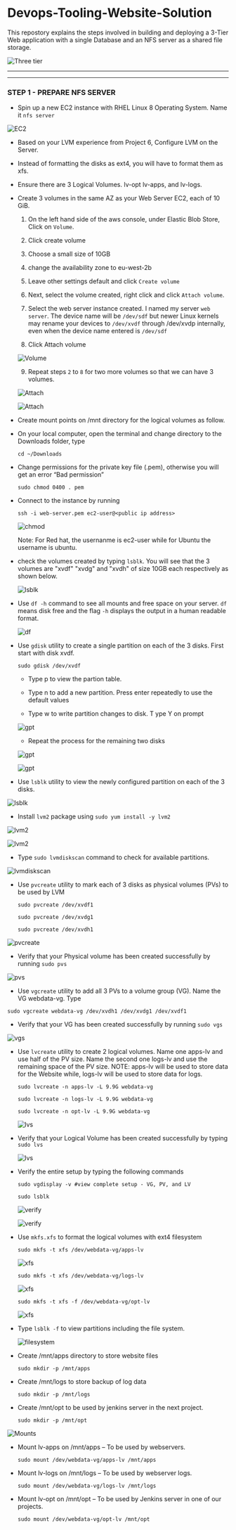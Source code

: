 # Devops-Tooling-Website-Solution
This repostory explains the steps involved in building and deploying a 3-Tier Web application with a single Database and an NFS server as a shared file storage.

![Three tier](./images/3-tier%20web%20app%20architecture.png)

----------
__________
### STEP 1 - PREPARE NFS SERVER
* Spin up a new EC2 instance with RHEL Linux 8 Operating System. Name it `nfs server`

![EC2](./images/nfs%20server.png)

* Based on your LVM experience from Project 6, Configure LVM on the Server.

* Instead of formatting the disks as ext4, you will have to format them as xfs.

* Ensure there are 3 Logical Volumes. lv-opt lv-apps, and lv-logs.

* Create 3 volumes in the same AZ as your Web Server EC2, each of 10 GiB.

    1.  On the left hand side of the aws console, under Elastic Blob Store, Click on `Volume`.

    2.  Click create volume

    3.  Choose a small size of 10GB

    4. change the availability zone to eu-west-2b 
    
    5.  Leave other settings default and click `Create volume`

    6.  Next, select the volume created, right click and click `Attach volume`.

    7.  Select the web server instance created. I named my server `web server`. The device name will be `/dev/sdf` but newer Linux kernels may rename your devices to `/dev/xvdf` through /dev/xvdp internally, even when the device name entered is `/dev/sdf`
    
    8.  Click Attach volume 

    ![Volume](./images/volume%201.png)

    9.  Repeat steps `2` to `8` for two more volumes so that we can have 3 volumes.

    ![Attach](./images/volume2.png)

    ![Attach](./images/volume%203.png)

* Create mount points on /mnt directory for the logical volumes as follow.
* On your local computer, open the terminal and change directory to the Downloads folder, type

    `cd ~/Downloads`

* Change permissions for the private key file (.pem), otherwise you will get an error “Bad permission”

    `sudo chmod 0400 . pem`

* Connect to the instance by running

   `ssh -i web-server.pem ec2-user@<public ip address>`

   ![chmod](./images/chmod%20%26%20ssh.png)

    Note: For Red hat, the usernanme is ec2-user while for Ubuntu the username is ubuntu.

 * check the volumes created by typing `lsblk`. You will see that the 3 volumes are "xvdf" "xvdg" and "xvdh" of size 10GB each respectively as shown below.

    ![lsblk](./images/lsblk.png)

 * Use `df -h` command to see all mounts and free space on your server. `df` means disk free and the flag `-h` displays the output in a human readable format.

    ![df](./images/disk%20free.png)

* Use `gdisk` utility to create a single partition on each of the 3 disks. First start with disk xvdf.

    `sudo gdisk /dev/xvdf`

    * Type p to view the partion table. 

    * Type n to add a new partition. Press enter repeatedly to use the default values

    * Type w to write partition changes to disk. T ype Y on prompt

    ![gpt](./images/xvdf%20partition.png)

    * Repeat the process for the remaining two disks

    ![gpt](./images/xvdg%20partition.png)

    ![gpt](./images/xvdh%20partition.png)

* Use `lsblk` utility to view the newly configured partition on each of the 3 disks.

![lsblk](./images/lsblk2.png)

* Install `lvm2` package using `sudo yum install -y lvm2 `

 ![lvm2](./images/lvm2.png)

  ![lvm2](./images/lvm2b.png)

* Type `sudo lvmdiskscan` command to check for available partitions.

 ![lvmdiskscan](./images/lvmdiskscan.png)
 * Use `pvcreate` utility to mark each of 3 disks as physical volumes (PVs) to be used by LVM
 
    `sudo pvcreate /dev/xvdf1`

    `sudo pvcreate /dev/xvdg1`

    `sudo pvcreate /dev/xvdh1`

![pvcreate](./images/pvcreate.png)

* Verify that your Physical volume has been created successfully by running `sudo pvs`

![pvs](./images/pvs.png)

* Use `vgcreate` utility to add all 3 PVs to a volume group (VG). Name the VG webdata-vg. Type

`sudo vgcreate webdata-vg /dev/xvdh1 /dev/xvdg1 /dev/xvdf1`

* Verify that your VG has been created successfully by running `sudo vgs`

![vgs](./images/vgcreate.png)

* Use `lvcreate` utility to create 2 logical volumes. Name one apps-lv and use half of the PV size. Name the second one logs-lv and use the remaining space of the PV size. NOTE: apps-lv will be used to store data for the Website while, logs-lv will be used to store data for logs.

    `sudo lvcreate -n apps-lv -L 9.9G webdata-vg`

    `sudo lvcreate -n logs-lv -L 9.9G webdata-vg`

    `sudo lvcreate -n opt-lv -L 9.9G webdata-vg`

   ![lvs](./images/lvcreate.png)

* Verify that your Logical Volume has been created successfully by typing `sudo lvs`

   ![lvs](./images/lvs.png)

* Verify the entire setup by typing the following commands

    `sudo vgdisplay -v #view complete setup - VG, PV, and LV`

   `sudo lsblk`

   ![verify](./images/vgdisplay.png)

   ![verify](./images/lsblk3.png)

* Use `mkfs.xfs` to format the logical volumes with ext4 filesystem

    `sudo mkfs -t xfs /dev/webdata-vg/apps-lv`

    ![xfs](./images/xfs2.png)

    `sudo mkfs -t xfs /dev/webdata-vg/logs-lv`

    ![xfs](./images/xfs3.png)

    `sudo mkfs -t xfs -f /dev/webdata-vg/opt-lv`

    ![xfs](./images/xfs1.png)

* Type `lsblk -f` to view partitions including the file system.
 
    ![filesystem](./images/lsblk%20-f.png)

 * Create /mnt/apps directory to store website files

    `sudo mkdir -p /mnt/apps`

* Create /mnt/logs to store backup of log data
 
    `sudo mkdir -p /mnt/logs`

* Create /mnt/opt to be used by jenkins server in the next project.
 
    `sudo mkdir -p /mnt/opt`

![Mounts](./images/mnts.png)

* Mount lv-apps on /mnt/apps – To be used by webservers.

   `sudo mount /dev/webdata-vg/apps-lv /mnt/apps`
 
* Mount lv-logs on /mnt/logs – To be used by webserver logs. 

   `sudo mount /dev/webdata-vg/logs-lv /mnt/logs`

* Mount lv-opt on /mnt/opt – To be used by Jenkins server in one of our projects.
  
    `sudo mount /dev/webdata-vg/opt-lv /mnt/opt`


